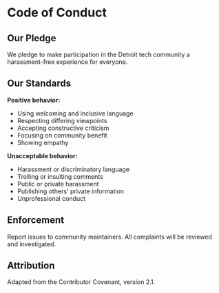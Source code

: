 # Code of Conduct

## Our Pledge

We pledge to make participation in the Detroit tech community a harassment-free experience for everyone.

## Our Standards

**Positive behavior:**
- Using welcoming and inclusive language
- Respecting differing viewpoints
- Accepting constructive criticism
- Focusing on community benefit
- Showing empathy

**Unacceptable behavior:**
- Harassment or discriminatory language
- Trolling or insulting comments
- Public or private harassment
- Publishing others' private information
- Unprofessional conduct

## Enforcement

Report issues to community maintainers. All complaints will be reviewed and investigated.

## Attribution

Adapted from the Contributor Covenant, version 2.1.

